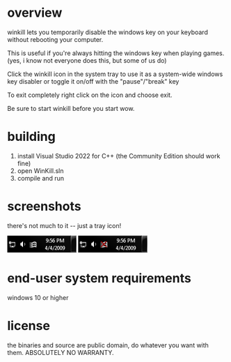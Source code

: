 # overview
winkill lets you temporarily disable the windows key on your keyboard without rebooting your computer. 

This is useful if you're always hitting the windows key when playing games. (yes, i know not everyone does this, but some of us do)

Click the winkill icon in the system tray to use it as a system-wide windows key disabler or toggle it on/off with the "pause"/"break" key

To exit completely right click on the icon and choose exit.

Be sure to start winkill before you start wow.

# building

1. install Visual Studio 2022 for C++ (the Community Edition should work fine)
2. open WinKill.sln
3. compile and run

# screenshots

there's not much to it -- just a tray icon!

![windows key active](https://raw.githubusercontent.com/clangen/clangen-projects-static/master/winkill/screenshots/active.png)
![windows key killed](https://raw.githubusercontent.com/clangen/clangen-projects-static/master/winkill/screenshots/killed.png)

# end-user system requirements
windows 10 or higher

# license
the binaries and source are public domain, do whatever you want with them. ABSOLUTELY NO WARRANTY.

